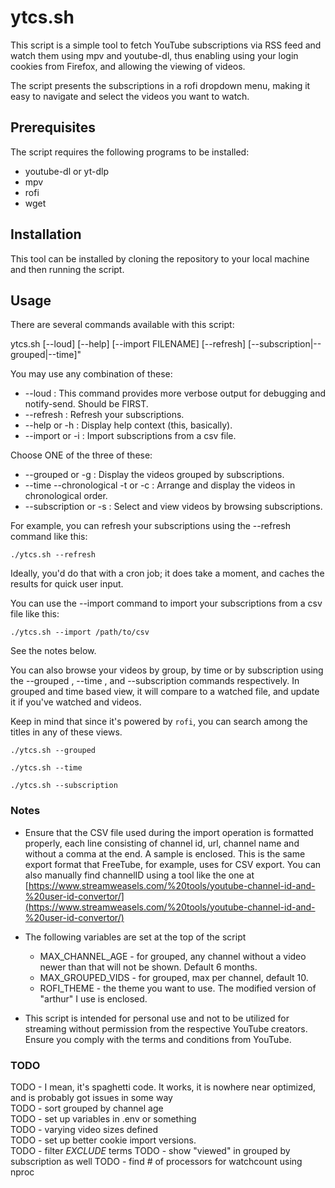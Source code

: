  # ytcs.sh
 
 This script is a simple tool to fetch YouTube subscriptions via RSS feed and 
 watch them using mpv and youtube-dl, thus enabling using your login cookies from
 Firefox, and allowing the viewing of videos.
 
 The script presents the subscriptions in a rofi dropdown menu, making it easy to navigate and select the videos you want to watch. 
 
 ## Prerequisites
 
 The script requires the following programs to be installed: 
 
 * youtube-dl or yt-dlp 
 * mpv 
 * rofi 
 * wget 
 
 ## Installation 
 
 This tool can be installed by cloning the repository to your local machine and then running the script. 

 
 ## Usage
 
 There are several commands available with this script: 
 
 ytcs.sh [--loud] [--help] [--import FILENAME] [--refresh] [--subscription|--grouped|--time]"
 
 You may use any combination of these:
 
 * --loud : This command provides more verbose output for debugging and notify-send. Should be FIRST.
 * --refresh : Refresh your subscriptions.
 * --help or -h : Display help context (this, basically). 
 * --import or -i : Import subscriptions from a csv file. 
 
 Choose ONE of the three of these:  
 
 * --grouped or -g : Display the videos grouped by subscriptions. 
 * --time --chronological -t or -c : Arrange and display the videos in chronological order. 
 * --subscription or -s : Select and view videos by browsing subscriptions.
 
 For example, you can refresh your subscriptions using the --refresh command like this:
 
`./ytcs.sh --refresh`

Ideally, you'd do that with a cron job; it does take a moment, and caches the 
results for quick user input.
 
 You can use the --import command to import your subscriptions from a csv file like this: 
 
`./ytcs.sh --import /path/to/csv`

See the notes below.
 
 You can also browse your videos by group, by time or by subscription using the 
 --grouped , --time , and --subscription commands respectively. In grouped and 
 time based view, it will compare to a watched file, and update it if you've watched
 and videos.  
 
 Keep in mind that since it's powered by `rofi`, you can search among the titles in any of these views.
 
 
 ```
./ytcs.sh --grouped 
 
./ytcs.sh --time 
 
./ytcs.sh --subscription 
```
 
 ### Notes
 
 * Ensure that the CSV file used during the import operation is formatted properly, each line consisting of channel id, url, channel name and without a comma at 
 the end. A sample is enclosed. This is the same export format that FreeTube, for example, uses for CSV export. You can also manually find channelID using a 
 tool like the one at  [https://www.streamweasels.com/%20tools/youtube-channel-id-and-%20user-id-convertor/](https://www.streamweasels.com/%20tools/youtube-channel-id-and-%20user-id-convertor/)
 
 * The following variables are set at the top of the script
    - MAX_CHANNEL_AGE - for grouped, any channel without a video newer than that will not be shown. Default 6 months.
    - MAX_GROUPED_VIDS - for grouped, max per channel, default 10.
    - ROFI_THEME - the theme you want to use. The modified version of "arthur" I use is enclosed.
 
 *  This script is intended for personal use and not to be utilized for streaming without permission from the respective YouTube creators. Ensure you comply with 
 the terms and conditions from YouTube.
 
### TODO

TODO - I mean, it's spaghetti code. It works, it is nowhere near optimized, and is probably got issues in some way  
TODO - sort grouped by channel age  
TODO - set up variables in .env or something  
TODO - varying video sizes defined  
TODO - set up better cookie import versions.  
TODO - filter *EXCLUDE* terms
TODO - show "viewed" in grouped by subscription as well
TODO - find # of processors for watchcount using nproc
